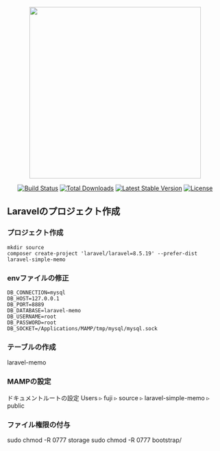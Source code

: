 <p align="center"><a href="https://laravel.com" target="_blank"><img src="https://raw.githubusercontent.com/laravel/art/master/logo-lockup/5%20SVG/2%20CMYK/1%20Full%20Color/laravel-logolockup-cmyk-red.svg" width="400"></a></p>

<p align="center">
<a href="https://travis-ci.org/laravel/framework"><img src="https://travis-ci.org/laravel/framework.svg" alt="Build Status"></a>
<a href="https://packagist.org/packages/laravel/framework"><img src="https://img.shields.io/packagist/dt/laravel/framework" alt="Total Downloads"></a>
<a href="https://packagist.org/packages/laravel/framework"><img src="https://img.shields.io/packagist/v/laravel/framework" alt="Latest Stable Version"></a>
<a href="https://packagist.org/packages/laravel/framework"><img src="https://img.shields.io/packagist/l/laravel/framework" alt="License"></a>
</p>

## Laravelのプロジェクト作成
### プロジェクト作成

```
mkdir source
composer create-project 'laravel/laravel=8.5.19' --prefer-dist laravel-simple-memo
```
### envファイルの修正

```
DB_CONNECTION=mysql
DB_HOST=127.0.0.1
DB_PORT=8889
DB_DATABASE=laravel-memo
DB_USERNAME=root
DB_PASSWORD=root
DB_SOCKET=/Applications/MAMP/tmp/mysql/mysql.sock
```

### テーブルの作成
laravel-memo

### MAMPの設定
ドキュメントルートの設定
Users ▹ fuji ▹ source ▹ laravel-simple-memo ▹ public

### ファイル権限の付与
sudo chmod -R 0777 storage
sudo chmod -R 0777 bootstrap/

